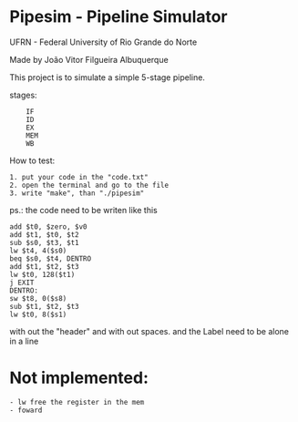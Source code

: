 # Pipesim - Pipeline Simulator

UFRN - Federal University of Rio Grande do Norte


Made by João Vitor Filgueira Albuquerque


This project is to simulate a simple 5-stage pipeline.


stages:

		IF		
		ID		
		EX	
		MEM
		WB

How to test:

	1. put your code in the "code.txt"
	2. open the terminal and go to the file
	3. write "make", than "./pipesim"


ps.:
the code need to be writen like this


	add $t0, $zero, $v0
	add $t1, $t0, $t2
	sub $s0, $t3, $t1
	lw $t4, 4($s0)
	beq $s0, $t4, DENTRO
	add $t1, $t2, $t3
	lw $t0, 128($t1)
	j EXIT
	DENTRO:
	sw $t8, 0($s8)
	sub $t1, $t2, $t3
	lw $t0, 8($s1)

with out the "header" and with out spaces.
and the Label need to be alone in a line

# Not implemented:

	- lw free the register in the mem
	- foward
